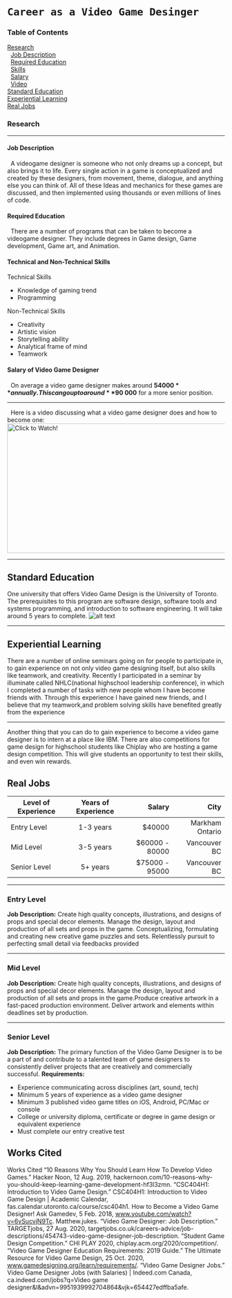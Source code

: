 # ```Career as a Video Game Desinger```
### Table of Contents
[Research](#Research) <br>
&nbsp;&nbsp;[Job Description](#Job-Description) <br>
&nbsp;&nbsp;[Required Education](#Required-Education) <br>
&nbsp;&nbsp;[Skills](#Technical-and-Non-technical-Skills) <br>
&nbsp;&nbsp;[Salary](#Salary) <br>
&nbsp;&nbsp;[Video](#Here-is-a-video) <br>
[Standard Education](#Standard-Education) <br>
[Experiential Learning](#Experiential-Learning) <br>
[Real Jobs](#Real-Jobs) <br>
### Research
---
#### Job Description
&nbsp;&nbsp;A videogame designer is someone who not only dreams up a concept, but also brings it to life. Every single action in a game is conceptualized and created by these designers, from movement, theme, dialogue, and anything else you can think of. All of these Ideas and mechanics for these games are discussed, and then implemented using thousands or even millions of lines of code.
#### Required Education
&nbsp;&nbsp;There are a number of programs that can be taken to become a videogame designer. They include degrees in Game design, Game development, Game art, and Animation.
#### Technical and Non-Technical Skills
Technical Skills
* Knowledge of gaming trend
* Programming 

Non-Technical Skills
* Creativity
* Artistic vision
* Storytelling ability
* Analytical frame of mind
* Teamwork 
#### Salary of Video Game Designer
&nbsp;&nbsp;On average a video game designer makes around **$54 000** annually. This can go up to around **$90 000** for a more senior position.
***
&nbsp;&nbsp;Here is a video discussing what a video game designer does and how to become one:
<a href="https://www.youtube.com/watch?v=6vSucvjN9Tc" target="_blank"><img src="https://hackernoon.com/drafts/1k3j3zqp.png" alt="Click to Watch!" width="600" height="300" border="0" /></a>
***
## Standard Education
One university that offers Video Game Design is the University of Toronto. The prerequisites to this program are software design, software tools and systems programming, and introduction to software engineering. It will take around 5 years to complete.
![alt text](https://learnonline.ecampusontario.ca/App_Content/Institution/425/Logos/UTCrst_Stacked_655_1024x768.jpeg)
***
## Experiential Learning
There are a number of online seminars going on for people to participate in, to gain experience on not only video game designing itself, but also skills like teamwork, and creativity. Recently I participated in a seminar by illuminate called NHLC(national highschool leadership conference), in which I completed a number of tasks with new people whom I have become friends with. Through this experience I have gained new friends, and I believe that my teamwork,and problem solving skills have benefited greatly from the experience
***
Another thing that you can do to gain experience to become a video game designer is to intern at a place like IBM. There are also competitions for game design for highschool students like Chiplay who are hosting a game design competition. This will give students an opportunity to test their skills, and even win rewards.
## Real Jobs

| Level of Experience  | Years of Experience| Salary |City|
| ------------- |:-------------:| -----:|--------:|
| Entry Level  |1-3 years| $40000 |Markham Ontario|
| Mid Level    |3-5 years|$60000 - 80000 |Vancouver BC|
| Senior Level |5+ years|$75000 - 95000|Vancouver BC|

***
### Entry Level
**Job Description:** Create high quality concepts, illustrations, and designs of props and special decor elements. Manage the design, layout and production of all sets and props in the game. Conceptualizing, formulating and creating new creative game puzzles and sets. Relentlessly pursuit to perfecting small detail via feedbacks provided
***
### Mid Level
**Job Description:** Create high quality concepts, illustrations, and designs of props and special decor elements. Manage the design, layout and production of all sets and props in the game.Produce creative artwork in a fast-paced production environment. Deliver artwork and elements within deadlines set by production.

***
### Senior Level
**Job Description:**  The primary function of the Video Game Designer is to be a part of and contribute to a talented team of game designers to consistently deliver projects that are creatively and commercially successful.
**Requirements:**
* Experience communicating across disciplines (art, sound, tech)
* Minimum 5 years of experience as a video game designer
* Minimum 3 published video game titles on iOS, Android, PC/Mac or console
* College or university diploma, certificate or degree in game design or equivalent experience
* Must complete our entry creative test

## Works Cited 
Works Cited
“10 Reasons Why You Should Learn How To Develop Video Games.” Hacker Noon, 12 Aug. 2019, hackernoon.com/10-reasons-why-you-should-keep-learning-game-development-hf3l3zmn.
“CSC404H1: Introduction to Video Game Design.” CSC404H1: Introduction to Video Game Design | Academic Calendar, fas.calendar.utoronto.ca/course/csc404h1.
How to Become a Video Game Designer! Ask Gamedev, 5 Feb. 2018, www.youtube.com/watch?v=6vSucvjN9Tc. 
Matthew.jukes. “Video Game Designer: Job Description.” TARGETjobs, 27 Aug. 2020, targetjobs.co.uk/careers-advice/job-descriptions/454743-video-game-designer-job-description.
“Student Game Design Competition.” CHI PLAY 2020, chiplay.acm.org/2020/competition/.
“Video Game Designer Education Requirements: 2019 Guide.” The Ultimate Resource for Video Game Design, 25 Oct. 2020, www.gamedesigning.org/learn/requirements/.
“Video Game Designer Jobs.” Video Game Designer Jobs (with Salaries) | Indeed.com Canada, ca.indeed.com/jobs?q=Video game designer&l&advn=9951939992704864&vjk=654427edffba5afe.